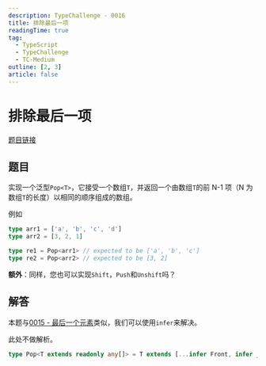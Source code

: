 ```yaml
---
description: TypeChallenge - 0016
title: 排除最后一项
readingTime: true
tag:
  - TypeScript
  - TypeChallenge
  - TC-Medium
outline: [2, 3]
article: false
---
```

<!-- THIS IS A TEMPLATE -->

# 排除最后一项
[题目链接](https://tsch.js.org/16)
## 题目
实现一个泛型`Pop<T>`，它接受一个数组`T`，并返回一个由数组`T`的前 N-1 项（N 为数组`T`的长度）以相同的顺序组成的数组。

例如

```ts
type arr1 = ['a', 'b', 'c', 'd']
type arr2 = [3, 2, 1]

type re1 = Pop<arr1> // expected to be ['a', 'b', 'c']
type re2 = Pop<arr2> // expected to be [3, 2]
```

**额外**：同样，您也可以实现`Shift`，`Push`和`Unshift`吗？

## 解答

本题与[0015 - 最后一个元素](./0015.md)类似，我们可以使用`infer`来解决。

此处不做解析。

```ts
type Pop<T extends readonly any[]> = T extends [...infer Front, infer _] ? Front : []
```